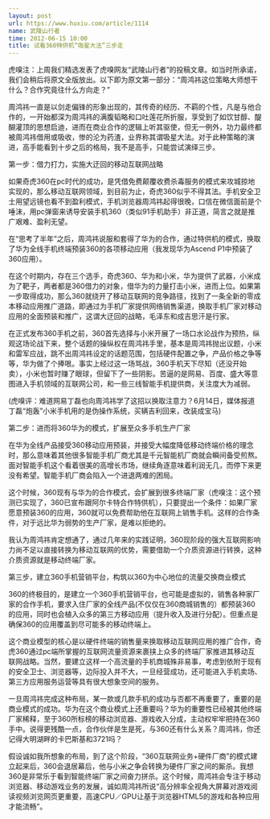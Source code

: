 ```yaml
---
layout: post
url: https://www.huxiu.com/article/1114
name: 武陵山行者
time: 2012-06-15 10:00
title: 试看360特供机“吸星大法”三步走
---
```

虎嗅注：上周我们精选发表了虎嗅网友“武陵山行者”的投稿文章。如当时所承诺，我们会稍后将原文全版放出。以下即为原文第一部分：“周鸿祎这位策略大师想干什么？合作究竟往什么方向走？”

周鸿祎一直是以剑走偏锋的形象出现的，其传奇的经历、不羁的个性，凡是与他合作的，一开始都深为周鸿祎的满腹韬略和口吐莲花所折服，享受到了如饮甘醇、醍醐灌顶的思想启迪，进而在商业合作的逻辑上听其驱使，但无一例外，功力最终都被周鸿祎借用或吸收，惨的沦为药渣，业界称其谓吸星大法。对于此种策略的演进，高手能看到十步之后的格局，我不是高手，只能尝试演绎三步。

第一步：借力打力，实施大迂回的移动互联网战略

如果奇虎360在pc时代的成功，是凭借免费颠覆收费杀毒服务的模式来攻城掠地实现的，那么移动互联网领域，到目前为止，奇虎360似乎不得其法。手机安全卫士用望远镜也看不到盈利模式，手机浏览器周鸿祎起得很晚，口信在微信面前是个唾沫，用pc弹窗来诱导安装手机360（类似91手机助手）非正道，简言之就是推广艰难、盈利无望。

在“思考了半年”之后，周鸿祎说服和套得了华为的合作，通过特供机的模式，换取了华为全线手机终端预装360的各项移动应用（我发现华为Ascend P1中预装了360应用）。

在这个时期内，存在三个选手，奇虎360、华为和小米，华为提供了武器，小米成为了靶子，两者都是360借力的对象，借华为的力量打击小米，进而上位。如果第一步取得成功，那么360就绕开了移动互联网的竞争路径，找到了一条全新的零成本移动应用推广道路，即通过为手机厂家提供网络销售渠道，换取手机厂家对移动应用的全面预装和推广，这谓大迂回的战略，毛泽东和成吉思汗是行家。

在正式发布360手机之前，360首先选择与小米开展了一场口水论战作为预热，纵观这场论战下来，整个话题的操纵权在周鸿祎手里，基本是周鸿祎抛出议题，小米和雷军应战，跳不出周鸿祎设定的话题范围，包括硬件配置之争，产品价格之争等等，华为做了个捧哏。事实上经过这一场骂战，360手机天下尽知（还没开始卖），小米也暂时赚了眼球，但留下了一些阴影。苦逼的是网易、百度、盛大等意图进入手机领域的互联网公司，和一些三线智能手机提供商，关注度大为减弱。

(虎嗅评：难道网易丁磊也向周鸿祎学了这招以换取注意力？6月14日，媒体报道丁磊“炮轰”小米手机用的是伪操作系统，买辆吉利回来，改装成宝马)

第二步：进而将360华为的模式，扩展至众多手机生产厂家

在华为全线产品接受360移动应用预装，并接受大幅度降低移动终端价格的理念时，那么意味着其他很多智能手机厂商尤其是千元智能机厂商就会瞬间备受煎熬。面对智能手机这个看着很美的高增长市场，继续角逐意味着利润无几，而停下来更没有希望。智能手机厂商会陷入一个进退两难的困局。

这个时候，360现有与华为的合作模式，会扩展到很多终端厂家（虎嗅注：这个预测已实现了，360已宣布跟阿尔卡特合作特供机），只要提出一个条件：如果厂家愿意预装360的应用，360就可以免费帮助他在互联网上销售手机。这样的合作条件，对于远比华为弱势的生产厂家，是难以拒绝的。

我认为周鸿祎肯定想通了，通过几年来的实践证明，360现阶段的强大互联网影响力尚不足以直接转换为移动互联网的优势，需要借助一个介质资源进行转换，这种介质资源就是移动终端厂家。

第三步，建立360手机营销平台，构筑以360为中心地位的流量交换商业模式

360的终极目的，是建立一个360手机营销平台，也可能是虚拟的，销售各种家厂家的合作手机，要求入住厂家的全线产品(不仅仅在360商城销售的）都预装360的应用，同时也会植入众多的第三方移动应用（提升收入及进行分配）。但重点是确保360的应用覆盖到尽可能多的移动终端上。

这个商业模型的核心是以硬件终端的销售量来换取移动互联网应用的推广合作，奇虎360通过pc端所掌握的互联网流量资源来裹挟上众多的终端厂家推进其移动互联网战略。当然，要建立这样一个高流量的手机商城殊非易事，考虑到依附于现有的安全卫士、浏览器等，边际投入并不大，一旦经营成功，还可能进入手机卖场、第三方应用服务运营等具有很大想象空间的服务。

一旦周鸿祎完成这种布局，某一款或几款手机的成功与否都不再重要了，重要的是商业模式的成功。华为在这个商业模式上还重要吗？华为的重要性已经被其他终端厂家稀释，至于360所标榜的移动浏览器、游戏收入分成，主动权牢牢把持在360手中。说得更残酷一点，合作伙伴是生是死，与360还有什么关系？周鸿祎，你还记得大明湖畔的卡巴斯基和3721吗？

假设诚如我所想象的布局，到了这个阶段，“360互联网业务+硬件厂商”的模式建立起来后，360会退居幕后，他与小米之争会转换为硬件厂家之间的厮杀。我想360是非常乐于看到智能终端厂家之间奋力拼杀。这个时候，周鸿祎会专注于移动浏览器、移动游戏业务的发展，诚如周鸿祎所说“高分辨率全视角大屏幕对游戏阅读视频浏览网页更重要，高速CPU／GPU让基于浏览器HTML5的游戏和各种应用才能流畅”。

